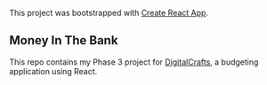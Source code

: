 This project was bootstrapped with [Create React App](https://github.com/facebook/create-react-app).

## Money In The Bank

This repo contains my Phase 3 project for [DigitalCrafts](https://www.digitalcrafts.com), a budgeting application using React. 